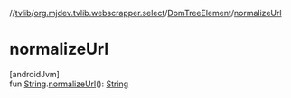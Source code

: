 //[tvlib](../../../index.md)/[org.mjdev.tvlib.webscrapper.select](../index.md)/[DomTreeElement](index.md)/[normalizeUrl](normalize-url.md)

# normalizeUrl

[androidJvm]\
fun [String](https://kotlinlang.org/api/latest/jvm/stdlib/kotlin/-string/index.html).[normalizeUrl](normalize-url.md)(): [String](https://kotlinlang.org/api/latest/jvm/stdlib/kotlin/-string/index.html)
